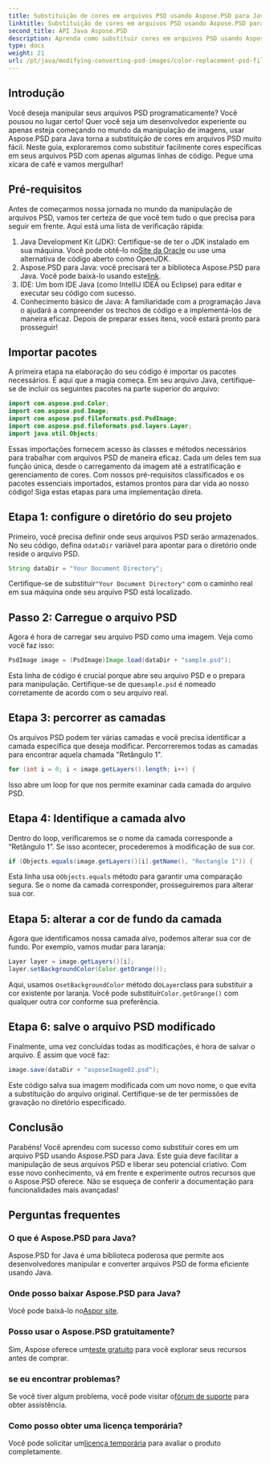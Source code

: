 ```yaml
---
title: Substituição de cores em arquivos PSD usando Aspose.PSD para Java
linktitle: Substituição de cores em arquivos PSD usando Aspose.PSD para Java
second_title: API Java Aspose.PSD
description: Aprenda como substituir cores em arquivos PSD usando Aspose.PSD para Java. Siga este guia passo a passo fácil para manipular suas imagens com eficiência.
type: docs
weight: 21
url: /pt/java/modifying-converting-psd-images/color-replacement-psd-files/
---
```

## Introdução
Você deseja manipular seus arquivos PSD programaticamente? Você pousou no lugar certo! Quer você seja um desenvolvedor experiente ou apenas esteja começando no mundo da manipulação de imagens, usar Aspose.PSD para Java torna a substituição de cores em arquivos PSD muito fácil. Neste guia, exploraremos como substituir facilmente cores específicas em seus arquivos PSD com apenas algumas linhas de código. Pegue uma xícara de café e vamos mergulhar!
## Pré-requisitos
Antes de começarmos nossa jornada no mundo da manipulação de arquivos PSD, vamos ter certeza de que você tem tudo o que precisa para seguir em frente. Aqui está uma lista de verificação rápida:
1.  Java Development Kit (JDK): Certifique-se de ter o JDK instalado em sua máquina. Você pode obtê-lo no[Site da Oracle](https://www.oracle.com/java/technologies/javase-jdk11-downloads.html) ou use uma alternativa de código aberto como OpenJDK.
2.  Aspose.PSD para Java: você precisará ter a biblioteca Aspose.PSD para Java. Você pode baixá-lo usando este[link](https://releases.aspose.com/psd/java/).
3. IDE: Um bom IDE Java (como IntelliJ IDEA ou Eclipse) para editar e executar seu código com sucesso.
4. Conhecimento básico de Java: A familiaridade com a programação Java o ajudará a compreender os trechos de código e a implementá-los de maneira eficaz.
Depois de preparar esses itens, você estará pronto para prosseguir!
## Importar pacotes
A primeira etapa na elaboração do seu código é importar os pacotes necessários. É aqui que a magia começa. Em seu arquivo Java, certifique-se de incluir os seguintes pacotes na parte superior do arquivo:
```java
import com.aspose.psd.Color;
import com.aspose.psd.Image;
import com.aspose.psd.fileformats.psd.PsdImage;
import com.aspose.psd.fileformats.psd.layers.Layer;
import java.util.Objects;
```
Essas importações fornecem acesso às classes e métodos necessários para trabalhar com arquivos PSD de maneira eficaz. Cada um deles tem sua função única, desde o carregamento da imagem até a estratificação e gerenciamento de cores.
Com nossos pré-requisitos classificados e os pacotes essenciais importados, estamos prontos para dar vida ao nosso código! Siga estas etapas para uma implementação direta.
## Etapa 1: configure o diretório do seu projeto
 Primeiro, você precisa definir onde seus arquivos PSD serão armazenados. No seu código, defina o`dataDir` variável para apontar para o diretório onde reside o arquivo PSD.
```java
String dataDir = "Your Document Directory";
```
 Certifique-se de substituir`"Your Document Directory"` com o caminho real em sua máquina onde seu arquivo PSD está localizado.
## Passo 2: Carregue o arquivo PSD
Agora é hora de carregar seu arquivo PSD como uma imagem. Veja como você faz isso:
```java
PsdImage image = (PsdImage)Image.load(dataDir + "sample.psd");
```
 Esta linha de código é crucial porque abre seu arquivo PSD e o prepara para manipulação. Certifique-se de que`sample.psd` é nomeado corretamente de acordo com o seu arquivo real.
## Etapa 3: percorrer as camadas
Os arquivos PSD podem ter várias camadas e você precisa identificar a camada específica que deseja modificar. Percorreremos todas as camadas para encontrar aquela chamada "Retângulo 1".
```java
for (int i = 0; i < image.getLayers().length; i++) {
```
Isso abre um loop for que nos permite examinar cada camada do arquivo PSD.
## Etapa 4: Identifique a camada alvo
Dentro do loop, verificaremos se o nome da camada corresponde a “Retângulo 1”. Se isso acontecer, procederemos à modificação de sua cor.
```java
if (Objects.equals(image.getLayers()[i].getName(), "Rectangle 1")) {
```
 Esta linha usa o`Objects.equals` método para garantir uma comparação segura. Se o nome da camada corresponder, prosseguiremos para alterar sua cor.
## Etapa 5: alterar a cor de fundo da camada
Agora que identificamos nossa camada alvo, podemos alterar sua cor de fundo. Por exemplo, vamos mudar para laranja:
```java
Layer layer = image.getLayers()[i];
layer.setBackgroundColor(Color.getOrange());
```
 Aqui, usamos o`setBackgroundColor` método do`Layer`class para substituir a cor existente por laranja. Você pode substituir`Color.getOrange()` com qualquer outra cor conforme sua preferência.
## Etapa 6: salve o arquivo PSD modificado
Finalmente, uma vez concluídas todas as modificações, é hora de salvar o arquivo. É assim que você faz:
```java
image.save(dataDir + "asposeImage02.psd");
```
Este código salva sua imagem modificada com um novo nome, o que evita a substituição do arquivo original. Certifique-se de ter permissões de gravação no diretório especificado.
## Conclusão
Parabéns! Você aprendeu com sucesso como substituir cores em um arquivo PSD usando Aspose.PSD para Java. Este guia deve facilitar a manipulação de seus arquivos PSD e liberar seu potencial criativo. Com esse novo conhecimento, vá em frente e experimente outros recursos que o Aspose.PSD oferece. Não se esqueça de conferir a documentação para funcionalidades mais avançadas!
## Perguntas frequentes
### O que é Aspose.PSD para Java?
Aspose.PSD for Java é uma biblioteca poderosa que permite aos desenvolvedores manipular e converter arquivos PSD de forma eficiente usando Java.
### Onde posso baixar Aspose.PSD para Java?
 Você pode baixá-lo no[Aspor site](https://releases.aspose.com/psd/java/).
### Posso usar o Aspose.PSD gratuitamente?
 Sim, Aspose oferece um[teste gratuito](https://releases.aspose.com/) para você explorar seus recursos antes de comprar.
### se eu encontrar problemas?
 Se você tiver algum problema, você pode visitar o[fórum de suporte](https://forum.aspose.com/c/psd/34) para obter assistência.
### Como posso obter uma licença temporária?
 Você pode solicitar um[licença temporária](https://purchase.aspose.com/temporary-license/) para avaliar o produto completamente.